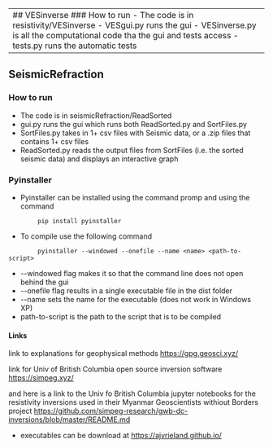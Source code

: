 <table><tr><td>
## VESinverse
### How to run
- The code is in resistivity/VESinverse
- VESgui.py runs the gui 
- VESinverse.py is all the computational code tha the gui and tests access
- tests.py runs the automatic tests
</td></tr><table>

## SeismicRefraction
### How to run
- The code is in seismicRefraction/ReadSorted
- gui.py runs the gui which runs both ReadSorted.py and SortFiles.py
- SortFiles.py takes in 1+ csv files with Seismic data, or a .zip files that contains 1+ csv files
- ReadSorted.py reads the output files from SortFiles (i.e. the sorted seismic data) and displays an interactive graph


### Pyinstaller
- Pyinstaller can be installed using the command promp and using the command
```
        pip install pyinstaller
```
- To compile use the following command
```
        pyinstaller --windowed --onefile --name <name> <path-to-script>
```
- --windowed flag makes it so that the command line does not open behind the gui
- --onefile flag results in a single executable file in the dist folder
- --name sets the name for the executable (does not work in Windows XP)
- path-to-script is the path to the script that is to be compiled


#### Links
link to explanations for geophysical methods
https://gpg.geosci.xyz/

link for Univ of British Columbia open source inversion software
https://simpeg.xyz/

and here is a link to the Univ fo British Columbia jupyter notebooks for the resistivity inversions used in their
Myanmar Geoscientists withiout Borders project
https://github.com/simpeg-research/gwb-dc-inversions/blob/master/README.md

- executables can be download at https://ajvrieland.github.io/
